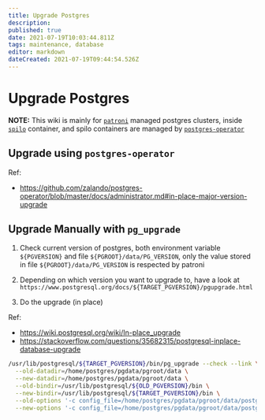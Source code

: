 ```yaml
---
title: Upgrade Postgres
description: 
published: true
date: 2021-07-19T10:03:44.811Z
tags: maintenance, database
editor: markdown
dateCreated: 2021-07-19T09:44:54.526Z
---
```


# Upgrade Postgres

__NOTE:__ This wiki is mainly for [`patroni`](https://github.com/zalando/patroni) managed postgres clusters, inside [`spilo`](https://github.com/zalando/spilo) container, and spilo containers are managed by [`postgres-operator`](https://github.com/zalando/postgres-operator)

## Upgrade using `postgres-operator`

Ref:

- https://github.com/zalando/postgres-operator/blob/master/docs/administrator.md#in-place-major-version-upgrade

## Upgrade Manually with `pg_upgrade`

1. Check current version of postgres, both environment variable `${PGVERSION}` and file `${PGROOT}/data/PG_VERSION`, only the value stored in file `${PGROOT}/data/PG_VERSION` is respected by patroni

2. Depending on which version you want to upgrade to, have a look at `https://www.postgresql.org/docs/${TARGET_PGVERSION}/pgupgrade.html`

3. Do the upgrade (in place)

Ref:

- https://wiki.postgresql.org/wiki/In-place_upgrade
- https://stackoverflow.com/questions/35682315/postgresql-inplace-database-upgrade

```bash
/usr/lib/postgresql/${TARGET_PGVERSION}/bin/pg_upgrade --check --link \
  --old-datadir=/home/postgres/pgdata/pgroot/data \
  --new-datadir=/home/postgres/pgdata/pgroot/data \
  --old-bindir=/usr/lib/postgresql/${OLD_PGVERSION}/bin \
  --new-bindir=/usr/lib/postgresql/${TARGET_PGVERSION}/bin \
  --old-options '-c config_file=/home/postgres/pgdata/pgroot/data/postgresql.conf' \
  --new-options '-c config_file=/home/postgres/pgdata/pgroot/data/postgresql.conf'
```